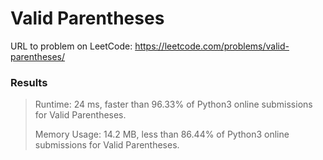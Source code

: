 # Valid Parentheses

URL to problem on LeetCode: https://leetcode.com/problems/valid-parentheses/

### Results

> Runtime: 24 ms, faster than 96.33% of Python3 online submissions for Valid Parentheses.
> 
> Memory Usage: 14.2 MB, less than 86.44% of Python3 online submissions for Valid Parentheses.